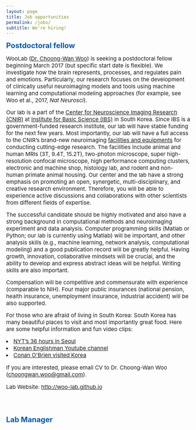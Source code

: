 ```yaml
---
layout: page
title: Job opportunities
permalink: /jobs/
subtitle: We're hiring!
---
```


<!--<span style="font-size: 13px !important; color: #BD0026;">February 2017 </span>-->

<b><span style="font-size: 20px !important; color: #0055A9;">Postdoctoral fellow</span></b>

<span style="font-size: 15px !important;">WooLab (<a href="http://wanirepo.github.io">Dr. Choong-Wan Woo</a>) is seeking a postdoctoral fellow beginning March 2017 (but specific start date is flexible). We investigate how the brain represents, processes, and regulates pain and emotions. Particularly, our research focuses on the development of clinically useful neuroimaging models and tools using machine learning and computational modeling approaches (for example, see Woo et al., 2017, <i>Nat Neurosci</i>).</span>

<span style="font-size: 15px !important;">Our lab is a part of the <a href="http://cnir.ibs.re.kr/html/cnir_en/">Center for Neuroscience Imaging Research (CNIR)</a> at <a href="https://www.ibs.re.kr">Institute for Basic Science (IBS)</a> in South Korea. Since IBS is a government-funded research institute, our lab will have stable funding for the next few years. Most importantly, our lab will have a full access to the CNIR’s brand-new neuroimaging <a href="http://cnir.ibs.re.kr/_prog/equipments/?&site_dvs_cd=cnir_en&menu_dvs_cd=050101">facilities and equipments</a> for conducting cutting-edge research. The facilities include animal and human MRIs (3T, 9.4T, 15.2T), two-photon microscope, super high-resolution confocal microscope, high performance computing clusters, electronic and machine shop, histology lab, and rodent and non-human primate animal housing. Our center and the lab have a strong emphasis on promoting an open, synergetic, multi-disciplinary, and creative research environment. Therefore, you will be able to experience active discussions and collaborations with other scientists from different fields of expertise.</span>

<span style="font-size: 15px !important;">The successful candidate should be highly motivated and also have a strong background in computational methods and neuroimaging experiment and data analysis. Computer programming skills (Matlab or Python; our lab is currently using Matlab) will be important, and other analysis skills (e.g., machine learning, network analysis, computational modeling) and a good publication record will be greatly helpful. Having growth, innovation, collaborative mindsets will be crucial, and the ability to develop and express abstract ideas will be helpful. Writing skills are also important.</span>

<span style="font-size: 15px !important;">Compensation will be competitive and commensurate with experience (comparable to NIH). Four major public insurances (national pension, health insurance, unemployment insurance, industrial accident) will be also supported.</span>

<span style="font-size: 15px !important;">For those who are afraid of living in South Korea: South Korea has many beautiful places to visit and most importantly great food. Here are some helpful information and fun	 video clips:</span>

<li><span style="font-size: 15px !important;"><a href="https://www.nytimes.com/interactive/2016/07/15/travel/what-to-do-36-hours-in-seoul.html?_r=0">NYT’s 36 hours in Seoul</a>
<li><span style="font-size: 15px !important;"><a href="https://www.youtube.com/user/koreanenglishman">Korean Englishman Youtube channel</a>
<li><span style="font-size: 15px !important;"><a href="https://www.youtube.com/playlist?list=PLVL8S3lUHf0RvCcVJRVh8IWUDaIL50xnI">Conan O'Brien visited Korea</a>

<span style="font-size: 15px !important;">If you are interested, please email CV to Dr. Choong-Wan Woo (<a href ="mailto:choongwan.woo@gmail.com">choongwan.woo@gmail.com</a>).</span> 

<span style="font-size: 15px !important;">Lab Website: <a href="http://woo-lab.github.io">http://woo-lab.github.io</a></span>

<br>
<br>

<b><span style="font-size: 20px !important; color: #0055A9;">Lab Manager</span></b>

<span style="font-size: 14px !important; color: #555;"> 
</span>
